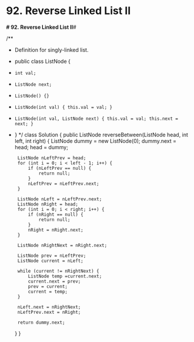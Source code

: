# 92. Reverse Linked List II

**# 92. Reverse Linked List II**# 

/**
 * Definition for singly-linked list.
 * public class ListNode {
 *     int val;
 *     ListNode next;
 *     ListNode() {}
 *     ListNode(int val) { this.val = val; }
 *     ListNode(int val, ListNode next) { this.val = val; this.next = next; }
 * }
 */
class Solution {
    public ListNode reverseBetween(ListNode head, int left, int right) {
        ListNode dummy = new ListNode(0);
        dummy.next = head;
        head = dummy;
        
        ListNode nLeftPrev = head;
        for (int i = 0; i < left - 1; i++) {
            if (nLeftPrev == null) {
                return null;
            }
            nLeftPrev = nLeftPrev.next;
        }
        
        ListNode nLeft = nLeftPrev.next;
        ListNode nRight = head;
        for (int i = 0; i < right; i++) {
            if (nRight == null) {
                return null;
            }
            nRight = nRight.next;
        }
        
        ListNode nRightNext = nRight.next;
            
        ListNode prev = nLeftPrev;
        ListNode current = nLeft;
        
        while (current != nRightNext) {
            ListNode temp =current.next;
            current.next = prev;
            prev = current;
            current = temp;    
        }
        
        nLeft.next = nRightNext;
        nLeftPrev.next = nRight;
        
        return dummy.next;
    }
}
